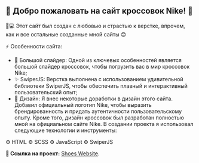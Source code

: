 ## 👟 Добро пожаловать на сайт кроссовок Nike! 👟

🎨💻 Этот сайт был создан с любовью и страстью к верстке, впрочем, как и все остальные созданные мной сайты 😊 

⚡ Особенности сайта:
- 🌟 Большой слайдер: Одной из ключевых особенностей является большой слайдер кроссовок, чтобы погрузить вас в мир кроссовок Nike;
- ✨ SwiperJS: Верстка выполнена с использованием удивительной библиотеки SwiperJS, чтобы обеспечить плавный и интерактивный пользовательский опыт;
- 🎨 Дизайн: Я внес некоторые доработки в дизайн этого сайта. Добавил официальный логотип Nike, чтобы выразить брендированность и придать аутентичности пользовательскому опыту. Кроме того, дизайн кроссовок был разработан полностью мной на официальном сайте Nike.
В создании проекта я использовал следующие технологии и инструменты:

⚙️ HTML
⚙️ SCSS
⚙️ JavaScript
⚙️ SwiperJS

**🔗 Ссылка на проект:** [Shoes Website](https://pavelsychev.github.io/shoes-website/).
